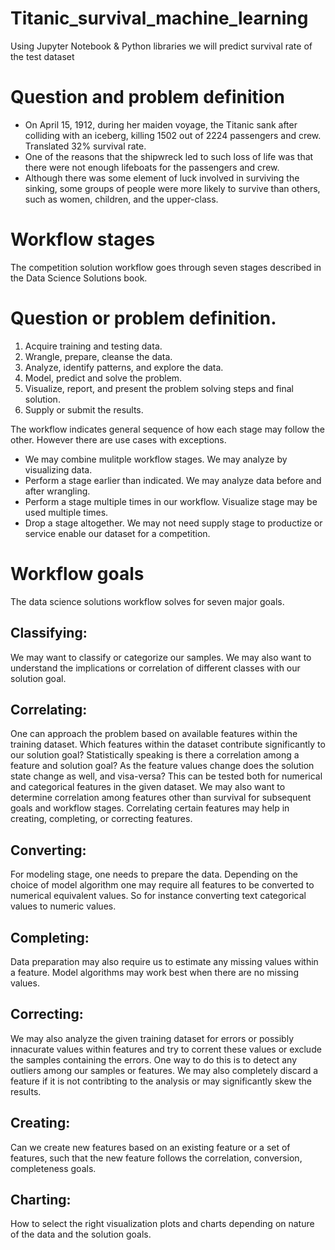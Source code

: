 # Titanic_survival_machine_learning
Using Jupyter Notebook &amp; Python libraries we will predict survival rate of the test dataset

# Question and problem definition
- On April 15, 1912, during her maiden voyage, the Titanic sank after colliding with an iceberg, killing 1502 out of 2224 passengers and     crew. Translated 32% survival rate.
- One of the reasons that the shipwreck led to such loss of life was that there were not enough lifeboats for the passengers and crew.
- Although there was some element of luck involved in surviving the sinking, some groups of people were more likely to survive than         others, such as women, children, and the upper-class.

# Workflow stages
The competition solution workflow goes through seven stages described in the Data Science Solutions book.

# Question or problem definition.
1. Acquire training and testing data.
2. Wrangle, prepare, cleanse the data.
3. Analyze, identify patterns, and explore the data.
4. Model, predict and solve the problem.
5. Visualize, report, and present the problem solving steps and final solution.
6. Supply or submit the results.

The workflow indicates general sequence of how each stage may follow the other. However there are use cases with exceptions.

- We may combine mulitple workflow stages. We may analyze by visualizing data.
- Perform a stage earlier than indicated. We may analyze data before and after wrangling.
- Perform a stage multiple times in our workflow. Visualize stage may be used multiple times.
- Drop a stage altogether. We may not need supply stage to productize or service enable our dataset for a competition.

# Workflow goals
The data science solutions workflow solves for seven major goals.

## Classifying: 
We may want to classify or categorize our samples. We may also want to understand the implications or correlation of different classes with our solution goal.

## Correlating: 
One can approach the problem based on available features within the training dataset. Which features within the dataset contribute significantly to our solution goal? Statistically speaking is there a correlation among a feature and solution goal? As the feature values change does the solution state change as well, and visa-versa? This can be tested both for numerical and categorical features in the given dataset. We may also want to determine correlation among features other than survival for subsequent goals and workflow stages. Correlating certain features may help in creating, completing, or correcting features.

## Converting: 
For modeling stage, one needs to prepare the data. Depending on the choice of model algorithm one may require all features to be converted to numerical equivalent values. So for instance converting text categorical values to numeric values.

## Completing: 
Data preparation may also require us to estimate any missing values within a feature. Model algorithms may work best when there are no missing values.

## Correcting: 
We may also analyze the given training dataset for errors or possibly innacurate values within features and try to corrent these values or exclude the samples containing the errors. One way to do this is to detect any outliers among our samples or features. We may also completely discard a feature if it is not contribting to the analysis or may significantly skew the results.

## Creating: 
Can we create new features based on an existing feature or a set of features, such that the new feature follows the correlation, conversion, completeness goals.

## Charting: 
How to select the right visualization plots and charts depending on nature of the data and the solution goals.
